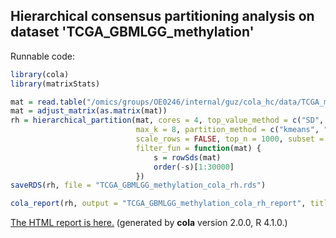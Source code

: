 
## Hierarchical consensus partitioning analysis on dataset 'TCGA_GBMLGG_methylation'

Runnable code:

```r
library(cola)
library(matrixStats)

mat = read.table("/omics/groups/OE0246/internal/guz/cola_hc/data/TCGA_methylation/data/TCGA.GBMLGG.sampleMap__HumanMethylation450.gz", header = TRUE, row.names = 1)
mat = adjust_matrix(as.matrix(mat))
rh = hierarchical_partition(mat, cores = 4, top_value_method = c("SD", "ATC"),
                            max_k = 8, partition_method = c("kmeans", "skmeans"),
                            scale_rows = FALSE, top_n = 1000, subset = 500, group_diff = 0.25, min_n_signatures = 1000,
                            filter_fun = function(mat) {
                                s = rowSds(mat)
                                order(-s)[1:30000]
                            })
saveRDS(rh, file = "TCGA_GBMLGG_methylation_cola_rh.rds")

cola_report(rh, output = "TCGA_GBMLGG_methylation_cola_rh_report", title = "cola Report for Hierarchical Partitioning - 'TCGA_GBMLGG_methylation'")
```

[The HTML report is here.](https://cola-rh.github.io/TCGA_GBMLGG_methylation/TCGA_GBMLGG_methylation_cola_rh_report/cola_hc.html) (generated by __cola__ version 2.0.0, R 4.1.0.)

